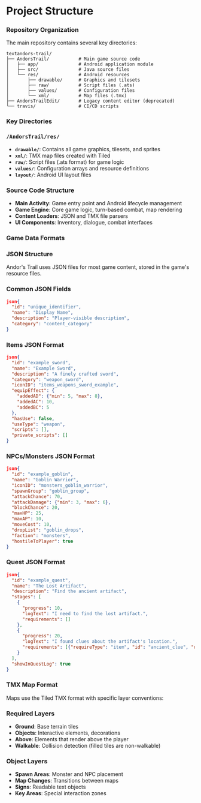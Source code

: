 # Project Structure

### Repository Organization

The main repository contains several key directories:

```
textandors-trail/
├── AndorsTrail/           # Main game source code
│   ├── app/               # Android application module
│   ├── src/               # Java source files
│   └── res/               # Android resources
│       ├── drawable/      # Graphics and tilesets
│       ├── raw/           # Script files (.ats)
│       ├── values/        # Configuration files
│       └── xml/           # Map files (.tmx)
├── AndorsTrailEdit/       # Legacy content editor (deprecated)
└── travis/                # CI/CD scripts
```

### Key Directories

### `/AndorsTrail/res/`

* **`drawable/`**: Contains all game graphics, tilesets, and sprites
* **`xml/`**: TMX map files created with Tiled
* **`raw/`**: Script files (.ats format) for game logic
* **`values/`**: Configuration arrays and resource definitions
* **`layout/`**: Android UI layout files

### Source Code Structure

* **Main Activity**: Game entry point and Android lifecycle management
* **Game Engine**: Core game logic, turn-based combat, map rendering
* **Content Loaders**: JSON and TMX file parsers
* **UI Components**: Inventory, dialogue, combat interfaces

### Game Data Formats <a href="#game-data-formats" id="game-data-formats"></a>

### JSON Structure

Andor's Trail uses JSON files for most game content, stored in the game's resource files.

### Common JSON Fields

```json
json{
  "id": "unique_identifier",
  "name": "Display Name",
  "description": "Player-visible description",
  "category": "content_category"
}
```

### Items JSON Format

```json
json{
  "id": "example_sword",
  "name": "Example Sword",
  "description": "A finely crafted sword",
  "category": "weapon_sword",
  "iconID": "items_weapons_sword_example",
  "equipEffect": {
    "addedAD": {"min": 5, "max": 8},
    "addedAC": 10,
    "addedBC": 5
  },
  "hasUse": false,
  "useType": "weapon",
  "scripts": [],
  "private_scripts": []
}
```

### NPCs/Monsters JSON Format

```json
json{
  "id": "example_goblin",
  "name": "Goblin Warrior",
  "iconID": "monsters_goblin_warrior",
  "spawnGroup": "goblin_group",
  "attackChance": 70,
  "attackDamage": {"min": 3, "max": 6},
  "blockChance": 20,
  "maxHP": 25,
  "maxAP": 10,
  "moveCost": 10,
  "dropList": "goblin_drops",
  "faction": "monsters",
  "hostileToPlayer": true
}
```

### Quest JSON Format

```json
json{
  "id": "example_quest",
  "name": "The Lost Artifact",
  "description": "Find the ancient artifact",
  "stages": [
    {
      "progress": 10,
      "logText": "I need to find the lost artifact.",
      "requirements": []
    },
    {
      "progress": 20,
      "logText": "I found clues about the artifact's location.",
      "requirements": [{"requireType": "item", "id": "ancient_clue", "quantity": 1}]
    }
  ],
  "showInQuestLog": true
}
```

### TMX Map Format

Maps use the Tiled TMX format with specific layer conventions:

### Required Layers

* **Ground**: Base terrain tiles
* **Objects**: Interactive elements, decorations
* **Above**: Elements that render above the player
* **Walkable**: Collision detection (filled tiles are non-walkable)

### Object Layers

* **Spawn Areas**: Monster and NPC placement
* **Map Changes**: Transitions between maps
* **Signs**: Readable text objects
* **Key Areas**: Special interaction zones
